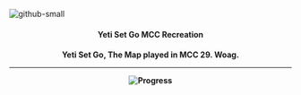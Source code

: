 ![github-small](https://user-images.githubusercontent.com/123107957/213524305-559574bb-0549-420f-af50-39b3e57fa7d2.png)


<h4 align="center"> Yeti Set Go MCC Recreation </h4>
<h4 align="center"> Yeti Set Go, The Map played in MCC 29. Woag.
</p>

---

![Progress](https://img.shields.io/badge/Progress%3A-20%25-success?style=for-the-badge&logo=hackthebox)
